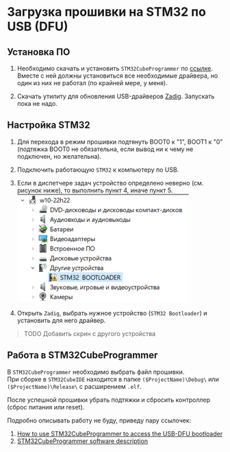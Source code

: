 # Загрузка прошивки на STM32 по USB (DFU)

## Установка ПО

1. Необходимо скачать и установить `STM32CubeProgrammer` по [ссылке](https://www.st.com/en/development-tools/stm32cubeprog.html). Вместе с ней должны установиться все необходимые драйвера, но один из них не работал (по крайней мере, у меня).

2. Скачать утилиту для обновления USB-драйверов [Zadig](https://zadig.akeo.ie/#). Запускать пока не надо.

## Настройка STM32

1. Для перехода в режим прошивки подтянуть BOOT0 к "1", BOOT1 к "0" (подтяжка BOOT0 не обязательна, если вывод ни к чему не подключен, но желательна).
   
2. Подключить работающую `STM32` к компьютеру по USB.
   
3. Если в диспетчере задач устройство определено неверно (см. рисунок ниже), то выполнить пункт 4, иначе пункт 5.
   ![Неверно определена STM32](imgs/devices.png)

4. Открыть `Zadig`, выбрать нужное устройство (`STM32 Bootloader`) и установить для него драйвер.
> TODO Добавить скрин с другого устройства

## Работа в STM32CubeProgrammer

В `STM32CubeProgrammer` необходимо выбрать файл прошивки. <br>
При сборке в `STM32CubeIDE` находится в папке `($ProjectName)\Debug\` или `($ProjectName)\Release\` с расширением `.elf`. <br>
<!-- При сборке в `Keil` находится в папке `` с расширением ``. -->

После успешной прошивки убрать подтяжки и сбросить контроллер (сброс питания или reset).

Подробно описывать работу не буду, приведу пару ссылочек:

1. [How to use STM32CubeProgrammer to access the USB-DFU bootloader](https://community.st.com/t5/stm32-mcus/how-can-i-use-stm32cubeprogrammer-to-access-the-usb-dfu/ta-p/49584)
2. [STM32CubeProgrammer software description](https://www.st.com/resource/en/user_manual/um2237-stm32cubeprogrammer-software-description-stmicroelectronics.pdf)


